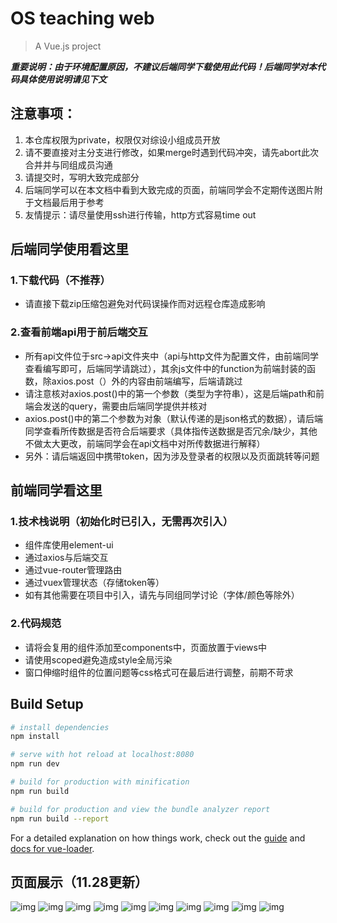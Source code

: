 # OS teaching web

> A Vue.js project

***重要说明：由于环境配置原因，不建议后端同学下载使用此代码！后端同学对本代码具体使用说明请见下文***

## 注意事项：

1. 本仓库权限为private，权限仅对综设小组成员开放
2. 请不要直接对主分支进行修改，如果merge时遇到代码冲突，请先abort此次合并并与同组成员沟通
3. 请提交时，写明大致完成部分
4. 后端同学可以在本文档中看到大致完成的页面，前端同学会不定期传送图片附于文档最后用于参考
5. 友情提示：请尽量使用ssh进行传输，http方式容易time out

## 后端同学使用看这里

### 1.下载代码（不推荐）

- 请直接下载zip压缩包避免对代码误操作而对远程仓库造成影响

### 2.查看前端api用于前后端交互

- 所有api文件位于src->api文件夹中（api与http文件为配置文件，由前端同学查看编写即可，后端同学请跳过），其余js文件中的function为前端封装的函数，除axios.post（）外的内容由前端编写，后端请跳过
- 请注意核对axios.post()中的第一个参数（类型为字符串），这是后端path和前端会发送的query，需要由后端同学提供并核对
- axios.post()中的第二个参数为对象（默认传递的是json格式的数据），请后端同学查看所传数据是否符合后端要求（具体指传送数据是否冗余/缺少，其他不做太大更改，前端同学会在api文档中对所传数据进行解释）
- 另外：请后端返回中携带token，因为涉及登录者的权限以及页面跳转等问题

## 前端同学看这里

### 1.技术栈说明（初始化时已引入，无需再次引入）

- 组件库使用element-ui
- 通过axios与后端交互
- 通过vue-router管理路由
- 通过vuex管理状态（存储token等）
- 如有其他需要在项目中引入，请先与同组同学讨论（字体/颜色等除外）

### 2.代码规范

- 请将会复用的组件添加至components中，页面放置于views中
- 请使用scoped避免造成style全局污染
- 窗口伸缩时组件的位置问题等css格式可在最后进行调整，前期不苛求


## Build Setup

``` bash
# install dependencies
npm install

# serve with hot reload at localhost:8080
npm run dev

# build for production with minification
npm run build

# build for production and view the bundle analyzer report
npm run build --report
```

For a detailed explanation on how things work, check out the [guide](http://vuejs-templates.github.io/webpack/) and [docs for vue-loader](http://vuejs.github.io/vue-loader).

## 页面展示（11.28更新）
![img](https://i.bmp.ovh/imgs/2021/11/6dc743f441c07a89.png)
![img](https://i.bmp.ovh/imgs/2021/11/6975446c36ea6170.png)
![img](https://s3.bmp.ovh/imgs/2021/11/938d2c462fe94064.png)
![img](https://i.bmp.ovh/imgs/2021/11/745b6c490d8d5e3a.png)
![img](https://i.bmp.ovh/imgs/2021/11/c97754311bd5a0bd.png)
![img](https://i.bmp.ovh/imgs/2021/11/9f43dde4a1af72d4.png)
![img](https://i.bmp.ovh/imgs/2021/11/708dd7dc59a53660.png)
![img](https://i.bmp.ovh/imgs/2021/11/a9980b8def248074.png)
![img](https://i.bmp.ovh/imgs/2021/11/48eb1165f75cb51c.png)
![img](https://i.bmp.ovh/imgs/2021/11/3fc6572c9b7e7efe.png)
